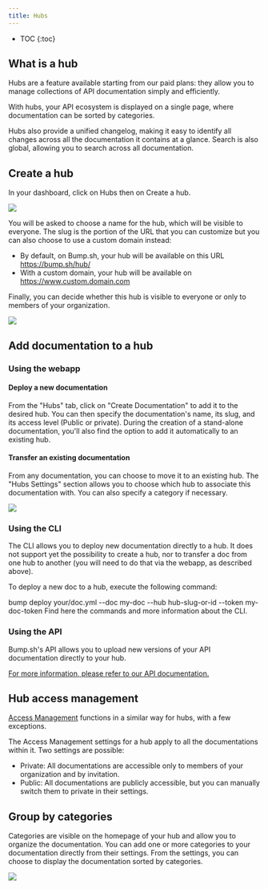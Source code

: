 ```yaml
---
title: Hubs
---
```


- TOC
{:toc}

## What is a hub

Hubs are a feature available starting from our paid plans: they allow you to manage collections of API documentation simply and efficiently.

With hubs, your API ecosystem is displayed on a single page, where documentation can be sorted by categories.

Hubs also provide a unified changelog, making it easy to identify all changes across all the documentation it contains at a glance. Search is also global, allowing you to search across all documentation.

## Create a hub

In your dashboard, click on Hubs then on Create a hub.

![](/images/help/create-hub.png)

You will be asked to choose a name for the hub, which will be visible to everyone. The slug is the portion of the URL that you can customize but you can also choose to use a custom domain instead:
- By default, on Bump.sh, your hub will be available on this URL https://bump.sh/hub/<your-own-slug>
- With a custom domain, your hub will be available on https://www.custom.domain.com

Finally, you can decide whether this hub is visible to everyone or only to members of your organization.

![](/images/help/hub-creation.png)

## Add documentation to a hub

### Using the webapp
#### Deploy a new documentation
From the "Hubs" tab, click on "Create Documentation" to add it to the desired hub. You can then specify the documentation's name, its slug, and its access level (Public or private).
During the creation of a stand-alone documentation, you'll also find the option to add it automatically to an existing hub.
#### Transfer an existing documentation
From any documentation, you can choose to move it to an existing hub. The "Hubs Settings" section allows you to choose which hub to associate this documentation with. You can also specify a category if necessary.

![](/images/help/move-standalone-doc.png)
### Using the CLI

The CLI allows you to deploy new documentation directly to a hub. It does not support yet the possibility to create a hub, nor to transfer a doc from one hub to another (you will need to do that via the webapp, as described above).

To deploy a new doc to a hub, execute the following command:

bump deploy your/doc.yml --doc my-doc --hub hub-slug-or-id --token my-doc-token
Find here the commands and more information about the CLI.
### Using the API

Bump.sh's API allows you to upload new versions of your API documentation directly to your hub.

[For more information, please refer to our API documentation.](https://developers.bump.sh/group/endpoint-versions)

## Hub access management

[Access Management](/help/access-management) functions in a similar way for hubs, with a few exceptions.

The Access Management settings for a hub apply to all the documentations within it.
Two settings are possible:

- Private: All documentations are accessible only to members of your organization and by invitation.
- Public: All documentations are publicly accessible, but you can manually switch them to private in their settings.

## Group by categories

Categories are visible on the homepage of your hub and allow you to organize the documentation. You can add one or more categories to your documentation directly from their settings.
From the settings, you can choose to display the documentation sorted by categories.

![](/images/help/categories.png)
